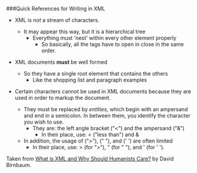 ###Quick References for Writing in XML

- XML is *not* a stream of characters. 
	- It may appear this way, but it is a hierarchical tree
		- Everything must 'nest' within every other element properly
			- So basically, all the tags have to open in close in the same order.
- XML documents **must** be well formed
	- So they have a single root element that contains the others
		- Like the shopping list and paragraph examples
		
- Certain characters cannot be used in XML documents because they are used in order to markup the document.
	- They must be replaced by *entities*, which begin with an ampersand and end in a semicolon. In between them, you identify the character you wish to use.
		- They are: the left angle bracket ("<") and the ampersand ("&")
			- In their place, use: &lt; ("less than") and &amp;
	- In addition, the usage of (">"), (" "), and (' ') are often limited
		- In their place, use: &gt; (for ">"), &quot; (for " "), and &apos; (for ' ').

Taken from [What is XML and Why Should Humanists Care?](http://dh.obdurodon.org/what-is-xml.xhtml) by David Birnbaum.
